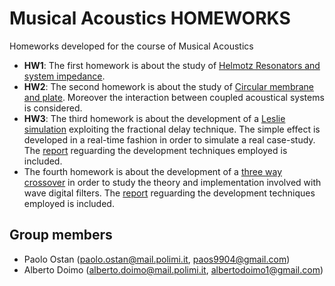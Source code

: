 # **Musical Acoustics HOMEWORKS**

Homeworks developed for the course of Musical Acoustics 
- **HW1**: The first homework is about the study of [Helmotz Resonators and system impedance](./HW1/Musical_Acoustics_HW1.pdf). 
- **HW2**: The second homework is about the study of [Circular membrane and plate](./DAAP_HW2/DAAP_HW2_2023.pdf). Moreover the interaction between coupled acoustical systems is considered.
- **HW3**: The third homework is about the development of a [Leslie simulation](./SSSP_HW3/HW3.pdf) exploiting the fractional delay technique. The simple effect is developed in a real-time fashion in order to simulate a real case-study.
  The [report](./SSSP_HW3/Doimo_Ostan_HW3/SASP_HW3.pdf) reguarding the development techniques employed is included. 
- The fourth homework is about the development of a [three way crossover](./SSSP_HW4/HW4/HW4.pdf) in order to study the theory and implementation involved with wave digital filters.
  The [report](./SSSP_HW4/Doimo_Ostan_HW4/SASP_HW4.pdf) reguarding the development techniques employed is included. 

## Group members
- Paolo Ostan (paolo.ostan@mail.polimi.it, paos9904@gmail.com)
- Alberto Doimo (alberto.doimo@mail.polimi.it, albertodoimo1@gmail.com)
